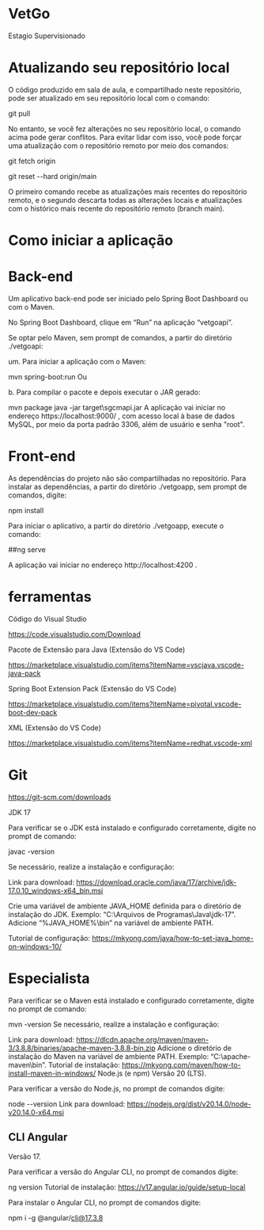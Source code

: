 # VetGo
Estagio Supervisionado
# Atualizando seu repositório local
O código produzido em sala de aula, e compartilhado neste repositório, pode ser atualizado em seu repositório local com o comando:

git pull

No entanto, se você fez alterações no seu repositório local, o comando acima pode gerar conflitos. Para evitar lidar com isso, você pode forçar uma atualização com o repositório remoto por meio dos comandos:

git fetch origin

git reset --hard origin/main

O primeiro comando recebe as atualizações mais recentes do repositório remoto, e o segundo descarta todas as alterações locais e atualizações com o histórico mais recente do repositório remoto (branch main).

# Como iniciar a aplicação
# Back-end
Um aplicativo back-end pode ser iniciado pelo Spring Boot Dashboard ou com o Maven.

No Spring Boot Dashboard, clique em “Run” na aplicação “vetgoapi”.

Se optar pelo Maven, sem prompt de comandos, a partir do diretório ./vetgoapi:

um. Para iniciar a aplicação com o Maven:

mvn spring-boot:run
Ou

b. Para compilar o pacote e depois executar o JAR gerado:

mvn package
java -jar target\sgcmapi.jar
A aplicação vai iniciar no endereço https://localhost:9000/ , com acesso local à base de dados MySQL, por meio da porta padrão 3306, além de usuário e senha "root".

# Front-end
As dependências do projeto não são compartilhadas no repositório. Para instalar as dependências, a partir do diretório ./vetgoapp, sem prompt de comandos, digite:

npm install

Para iniciar o aplicativo, a partir do diretório ./vetgoapp, execute o comando:

##ng serve

A aplicação vai iniciar no endereço http://localhost:4200 .

# ferramentas
Código do Visual Studio

https://code.visualstudio.com/Download

Pacote de Extensão para Java (Extensão do VS Code)

https://marketplace.visualstudio.com/items?itemName=vscjava.vscode-java-pack

Spring Boot Extension Pack (Extensão do VS Code)

https://marketplace.visualstudio.com/items?itemName=pivotal.vscode-boot-dev-pack

XML (Extensão do VS Code)

https://marketplace.visualstudio.com/items?itemName=redhat.vscode-xml

# Git

https://git-scm.com/downloads

JDK 17

Para verificar se o JDK está instalado e configurado corretamente, digite no prompt de comando:

javac -version

Se necessário, realize a instalação e configuração:

Link para download: https://download.oracle.com/java/17/archive/jdk-17.0.10_windows-x64_bin.msi

Crie uma variável de ambiente JAVA_HOME definida para o diretório de instalação do JDK. Exemplo: “C:\Arquivos de Programas\Java\jdk-17”.
Adicione “%JAVA_HOME%\bin” na variável de ambiente PATH.

Tutorial de configuração: https://mkyong.com/java/how-to-set-java_home-on-windows-10/

# Especialista

Para verificar se o Maven está instalado e configurado corretamente, digite no prompt de comando:

mvn -version
Se necessário, realize a instalação e configuração:

Link para download: https://dlcdn.apache.org/maven/maven-3/3.8.8/binaries/apache-maven-3.8.8-bin.zip
Adicione o diretório de instalação do Maven na variável de ambiente PATH. Exemplo: “C:\apache-maven\bin”.
Tutorial de instalação: https://mkyong.com/maven/how-to-install-maven-in-windows/
Node.js (e npm)
Versão 20 (LTS).

Para verificar a versão do Node.js, no prompt de comandos digite:

node --version
Link para download: https://nodejs.org/dist/v20.14.0/node-v20.14.0-x64.msi

## CLI Angular
Versão 17.

Para verificar a versão do Angular CLI, no prompt de comandos digite:

ng version
Tutorial de instalação: https://v17.angular.io/guide/setup-local

Para instalar o Angular CLI, no prompt de comandos digite:

npm i -g @angular/cli@17.3.8
